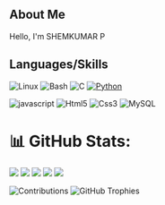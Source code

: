 ## About Me

Hello,  I'm SHEMKUMAR P

## Languages/Skills

![Linux](https://img.shields.io/badge/Linux-FCC624?style=for-the-badge&logo=linux&logoColor=black)
![Bash](https://img.shields.io/badge/Shell_Script-121011?style=for-the-badge&logo=gnu-bash&logoColor=white)
![C](https://img.shields.io/badge/C-00599C?style=for-the-badge&logo=c&logoColor=white)
[![Python](https://img.shields.io/badge/Python-3776AB?style=for-the-badge&logo=python&logoColor=white)](https://www.python.org/)

![javascript](https://img.shields.io/badge/JavaScript-F7DF1E.svg?logo=javascript&logoColor=black)
![Html5](https://img.shields.io/badge/HTML-239120?style=for-the-badge&logo=html5&logoColor=white)
![Css3](https://img.shields.io/badge/css3-css-white?style=for-the-badge&logo=CSS3&logoColor=white)
![MySQL](https://img.shields.io/badge/MySQL-00000F?style=for-the-badge&logo=mysql&logoColor=white)


# 📊 GitHub Stats:

<img src="http://github-profile-summary-cards.vercel.app/api/cards/profile-details?username=shemkumar&theme=github_dark" />
<img src="http://github-profile-summary-cards.vercel.app/api/cards/repos-per-language?username=shemkumar&theme=github_dark" />
<img src="http://github-profile-summary-cards.vercel.app/api/cards/stats?username=shemkumar&theme=github_dark" />
<img src="http://github-profile-summary-cards.vercel.app/api/cards/productive-time?username=shemkumar&theme=github_dark" />
<img src="http://github-profile-summary-cards.vercel.app/api/cards/most-commit-language?username=shemkumar&theme=github_dark" />


![Contributions](https://github-readme-streak-stats.herokuapp.com/?user=shemkumar&theme=dark)
![GitHub Trophies](https://github-profile-trophy.vercel.app/?username=shemkumar&theme=darkhub&no-frame=true)
